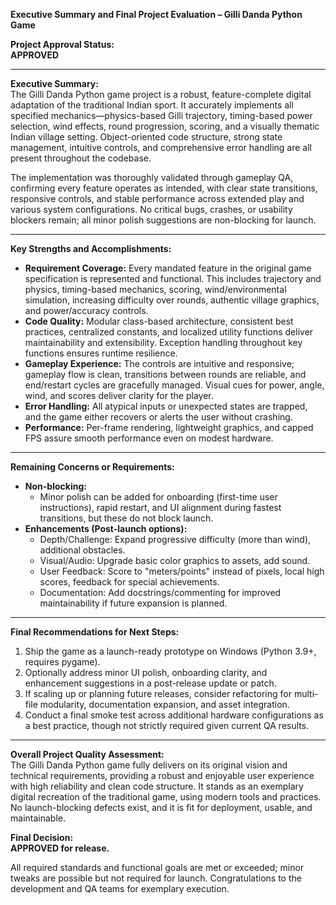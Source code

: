 **Executive Summary and Final Project Evaluation – Gilli Danda Python Game**

**Project Approval Status:**  
**APPROVED**

---

**Executive Summary:**  
The Gilli Danda Python game project is a robust, feature-complete digital adaptation of the traditional Indian sport. It accurately implements all specified mechanics—physics-based Gilli trajectory, timing-based power selection, wind effects, round progression, scoring, and a visually thematic Indian village setting. Object-oriented code structure, strong state management, intuitive controls, and comprehensive error handling are all present throughout the codebase.

The implementation was thoroughly validated through gameplay QA, confirming every feature operates as intended, with clear state transitions, responsive controls, and stable performance across extended play and various system configurations. No critical bugs, crashes, or usability blockers remain; all minor polish suggestions are non-blocking for launch.

---

**Key Strengths and Accomplishments:**
- **Requirement Coverage:** Every mandated feature in the original game specification is represented and functional. This includes trajectory and physics, timing-based mechanics, scoring, wind/environmental simulation, increasing difficulty over rounds, authentic village graphics, and power/accuracy controls.
- **Code Quality:** Modular class-based architecture, consistent best practices, centralized constants, and localized utility functions deliver maintainability and extensibility. Exception handling throughout key functions ensures runtime resilience.
- **Gameplay Experience:** The controls are intuitive and responsive; gameplay flow is clean, transitions between rounds are reliable, and end/restart cycles are gracefully managed. Visual cues for power, angle, wind, and scores deliver clarity for the player.
- **Error Handling:** All atypical inputs or unexpected states are trapped, and the game either recovers or alerts the user without crashing.
- **Performance:** Per-frame rendering, lightweight graphics, and capped FPS assure smooth performance even on modest hardware.

---

**Remaining Concerns or Requirements:**
- **Non-blocking:**  
    - Minor polish can be added for onboarding (first-time user instructions), rapid restart, and UI alignment during fastest transitions, but these do not block launch.
- **Enhancements (Post-launch options):**
    - Depth/Challenge: Expand progressive difficulty (more than wind), additional obstacles.
    - Visual/Audio: Upgrade basic color graphics to assets, add sound.
    - User Feedback: Score to "meters/points" instead of pixels, local high scores, feedback for special achievements.
    - Documentation: Add docstrings/commenting for improved maintainability if future expansion is planned.

---

**Final Recommendations for Next Steps:**
1. Ship the game as a launch-ready prototype on Windows (Python 3.9+, requires pygame).
2. Optionally address minor UI polish, onboarding clarity, and enhancement suggestions in a post-release update or patch.
3. If scaling up or planning future releases, consider refactoring for multi-file modularity, documentation expansion, and asset integration.
4. Conduct a final smoke test across additional hardware configurations as a best practice, though not strictly required given current QA results.

---

**Overall Project Quality Assessment:**  
The Gilli Danda Python game fully delivers on its original vision and technical requirements, providing a robust and enjoyable user experience with high reliability and clean code structure. It stands as an exemplary digital recreation of the traditional game, using modern tools and practices. No launch-blocking defects exist, and it is fit for deployment, usable, and maintainable.

**Final Decision:**  
**APPROVED for release.**

All required standards and functional goals are met or exceeded; minor tweaks are possible but not required for launch. Congratulations to the development and QA teams for exemplary execution.